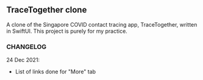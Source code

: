 ## TraceTogether clone

A clone of the Singapore COVID contact tracing app, TraceTogether, written in SwiftUI. This project is purely for my practice.


### CHANGELOG

24 Dec 2021:
- List of links done for "More" tab
